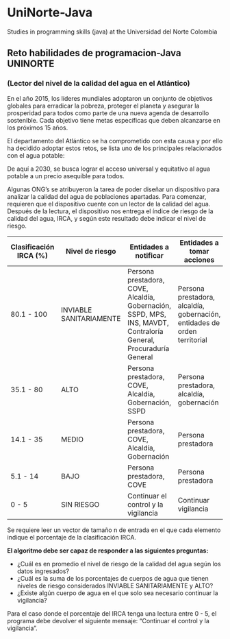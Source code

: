 # UniNorte-Java
Studies in programming skills (java) at the Universidad del Norte Colombia
## Reto habilidades de programacion-Java UNINORTE
### (Lector del nivel de la calidad del agua en el Atlántico)
En el año 2015, los líderes mundiales adoptaron un conjunto de objetivos globales para erradicar la pobreza, proteger el planeta y asegurar la prosperidad para todos como parte de una nueva agenda de desarrollo sostenible. Cada objetivo tiene metas específicas que deben alcanzarse en los próximos 15 años.

El departamento del Atlántico se ha comprometido con esta causa y por ello ha decidido adoptar estos retos, se lista uno de los principales relacionados con el agua potable:

De aquí a 2030, se busca lograr el acceso universal y equitativo al agua potable a un precio asequible para todos.

Algunas ONG’s se atribuyeron la tarea de poder diseñar un dispositivo para analizar la calidad del agua de poblaciones apartadas. Para comenzar, requieren que el dispositivo cuente con un lector de la calidad del agua. Después de la lectura, el dispositivo nos entrega el índice de riesgo de la calidad del agua, IRCA, y según este resultado debe indicar el nivel de riesgo.

| Clasificación IRCA (%)  |  Nivel de riesgo | Entidades a notificar  | Entidades a tomar acciones  |
| ------------ | ------------ | ------------ | ------------ |
| 80.1 - 100  | INVIABLE SANITARIAMENTE  | Persona prestadora, COVE, Alcaldía, Gobernación, SSPD, MPS, INS, MAVDT, Contraloría General, Procuraduría General  |  Persona prestadora, alcaldía, gobernación, entidades de orden territorial |
| 35.1 - 80  | ALTO  | Persona prestadora, COVE, Alcaldía, Gobernación, SSPD  | Persona prestadora, alcaldía, gobernación  |
|  14.1 - 35 |  MEDIO | Persona prestadora, COVE, Alcaldía, Gobernación  |  Persona prestadora |
|  5.1 - 14 |  BAJO | Persona prestadora, COVE  | Persona prestadora  |
| 0 - 5  | SIN RIESGO  | Continuar el control y la vigilancia  | Continuar vigilancia  |

Se requiere leer un vector de tamaño n de entrada en el que cada elemento indique el porcentaje de la clasificación IRCA.

**El algoritmo debe ser capaz de responder a las siguientes preguntas:**

- ¿Cuál es en promedio el nivel de riesgo de la calidad del agua según los datos ingresados?
- ¿Cuál es la suma de los porcentajes de cuerpos de agua que tienen niveles de riesgo considerados INVIABLE SANITARIAMENTE y ALTO?
- ¿Existe algún cuerpo de agua en el que solo sea necesario continuar la vigilancia?

Para el caso donde el porcentaje del IRCA tenga una lectura entre 0 - 5, el programa debe devolver el siguiente mensaje: “Continuar el control y la vigilancia”.
